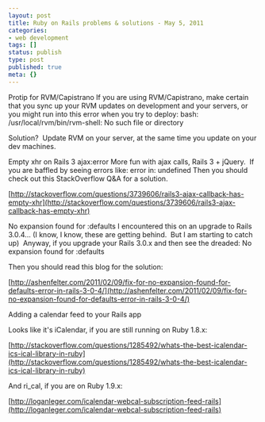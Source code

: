```yaml
---
layout: post
title: Ruby on Rails problems & solutions - May 5, 2011
categories:
- web development
tags: []
status: publish
type: post
published: true
meta: {}
---
```


Protip for RVM/Capistrano
If you are using RVM/Capistrano, make certain that you sync up your RVM updates on development and your servers, or you might run into this error when you try to deploy:
bash: /usr/local/rvm/bin/rvm-shell: No such file or directory


Solution?  Update RVM on your server, at the same time you update on your dev machines.

Empty xhr on Rails 3 ajax:error
More fun with ajax calls, Rails 3 + jQuery.  If you are baffled by seeing errors like:
error in: undefined
Then you should check out this StackOverflow Q&A for a solution.


[http://stackoverflow.com/questions/3739606/rails3-ajax-callback-has-empty-xhr](http://stackoverflow.com/questions/3739606/rails3-ajax-callback-has-empty-xhr)


No expansion found for :defaults
I encountered this on an upgrade to Rails 3.0.4... (I know, I know, these are getting behind.  But I am starting to catch up)  Anyway, if you upgrade your Rails 3.0.x and then see the dreaded:
No expansion found for :defaults



Then you should read this blog for the solution:


[http://ashenfelter.com/2011/02/09/fix-for-no-expansion-found-for-defaults-error-in-rails-3-0-4/](http://ashenfelter.com/2011/02/09/fix-for-no-expansion-found-for-defaults-error-in-rails-3-0-4/)

Adding a calendar feed to your Rails app



Looks like it's iCalendar, if you are still running on Ruby 1.8.x:

[http://stackoverflow.com/questions/1285492/whats-the-best-icalendar-ics-ical-library-in-ruby](http://stackoverflow.com/questions/1285492/whats-the-best-icalendar-ics-ical-library-in-ruby)



And ri_cal, if you are on Ruby 1.9.x:



[http://loganleger.com/icalendar-webcal-subscription-feed-rails](http://loganleger.com/icalendar-webcal-subscription-feed-rails)
